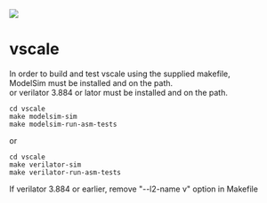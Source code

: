 <img src="http://albert-magyar.github.io/vscale/vscale.svg">

# vscale

In order to build and test vscale using the supplied makefile,  
ModelSim must be installed and on the path.  
or verilator 3.884 or lator must be installed and on the path.

```
cd vscale
make modelsim-sim
make modelsim-run-asm-tests
```
or
```
cd vscale
make verilator-sim
make verilator-run-asm-tests
```
If verilator 3.884 or earlier, remove "--l2-name v" option in Makefile
